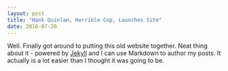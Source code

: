 ```yaml
---
layout: post
title: "Hank Quinlan, Horrible Cop, Launches Site"
date: 2016-07-20
---
```


Well. Finally got around to putting this old website together. Neat thing about it - powered by [Jekyll](http://jekyllrb.com) and I can use Markdown to author my posts. It actually is a lot easier than I thought it was going to be.
